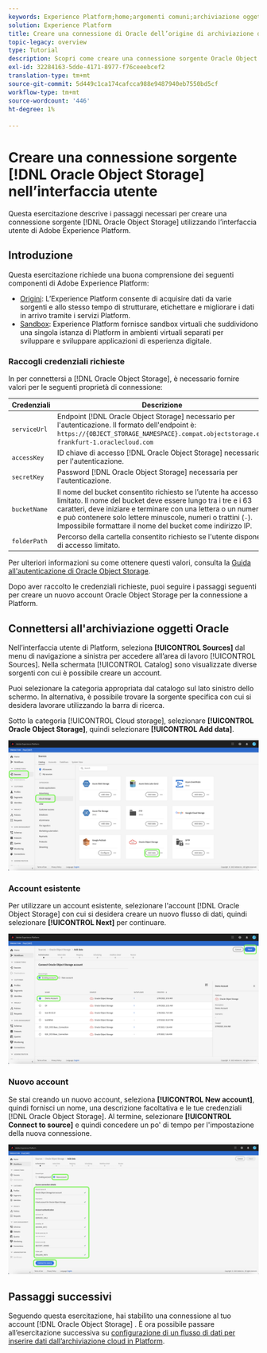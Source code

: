 ```yaml
---
keywords: Experience Platform;home;argomenti comuni;archiviazione oggetti Oracle;archiviazione oggetti oracle
solution: Experience Platform
title: Creare una connessione di Oracle dell’origine di archiviazione degli oggetti nell’interfaccia utente
topic-legacy: overview
type: Tutorial
description: Scopri come creare una connessione sorgente Oracle Object Storage utilizzando l’interfaccia utente di Adobe Experience Platform.
exl-id: 32284163-5dde-4171-8977-f76ceeebcef2
translation-type: tm+mt
source-git-commit: 5d449c1ca174cafcca988e9487940eb7550bd5cf
workflow-type: tm+mt
source-wordcount: '446'
ht-degree: 1%

---
```


# Creare una connessione sorgente [!DNL Oracle Object Storage] nell’interfaccia utente

Questa esercitazione descrive i passaggi necessari per creare una connessione sorgente [!DNL Oracle Object Storage] utilizzando l’interfaccia utente di Adobe Experience Platform.

## Introduzione

Questa esercitazione richiede una buona comprensione dei seguenti componenti di Adobe Experience Platform:

* [Origini](../../../../home.md): L’Experience Platform consente di acquisire dati da varie sorgenti e allo stesso tempo di strutturare, etichettare e migliorare i dati in arrivo tramite i servizi Platform.
* [Sandbox](../../../../../sandboxes/home.md): Experience Platform fornisce sandbox virtuali che suddividono una singola istanza di Platform in ambienti virtuali separati per sviluppare e sviluppare applicazioni di esperienza digitale.

### Raccogli credenziali richieste

In per connettersi a [!DNL Oracle Object Storage], è necessario fornire valori per le seguenti proprietà di connessione:

| Credenziali | Descrizione |
| ---------- | ----------- |
| `serviceUrl` | Endpoint [!DNL Oracle Object Storage] necessario per l&#39;autenticazione. Il formato dell&#39;endpoint è: `https://{OBJECT_STORAGE_NAMESPACE}.compat.objectstorage.eu-frankfurt-1.oraclecloud.com` |
| `accessKey` | ID chiave di accesso [!DNL Oracle Object Storage] necessario per l&#39;autenticazione. |
| `secretKey` | Password [!DNL Oracle Object Storage] necessaria per l&#39;autenticazione. |
| `bucketName` | Il nome del bucket consentito richiesto se l’utente ha accesso limitato. Il nome del bucket deve essere lungo tra i tre e i 63 caratteri, deve iniziare e terminare con una lettera o un numero e può contenere solo lettere minuscole, numeri o trattini (`-`). Impossibile formattare il nome del bucket come indirizzo IP. |
| `folderPath` | Percorso della cartella consentito richiesto se l&#39;utente dispone di accesso limitato. |

Per ulteriori informazioni su come ottenere questi valori, consulta la [Guida all&#39;autenticazione di Oracle Object Storage](https://docs.oracle.com/en-us/iaas/Content/Identity/Concepts/usercredentials.htm#User_Credentials).

Dopo aver raccolto le credenziali richieste, puoi seguire i passaggi seguenti per creare un nuovo account Oracle Object Storage per la connessione a Platform.

## Connettersi all&#39;archiviazione oggetti Oracle

Nell’interfaccia utente di Platform, seleziona **[!UICONTROL Sources]** dal menu di navigazione a sinistra per accedere all’area di lavoro [!UICONTROL Sources]. Nella schermata [!UICONTROL Catalog] sono visualizzate diverse sorgenti con cui è possibile creare un account.

Puoi selezionare la categoria appropriata dal catalogo sul lato sinistro dello schermo. In alternativa, è possibile trovare la sorgente specifica con cui si desidera lavorare utilizzando la barra di ricerca.

Sotto la categoria [!UICONTROL Cloud storage], selezionare **[!UICONTROL Oracle Object Storage]**, quindi selezionare **[!UICONTROL Add data]**.

![catalogo](../../../../images/tutorials/create/oracle-object-storage/catalog.png)

### Account esistente

Per utilizzare un account esistente, selezionare l&#39;account [!DNL Oracle Object Storage] con cui si desidera creare un nuovo flusso di dati, quindi selezionare **[!UICONTROL Next]** per continuare.

![esistente](../../../../images/tutorials/create/oracle-object-storage/existing.png)

### Nuovo account

Se stai creando un nuovo account, seleziona **[!UICONTROL New account]**, quindi fornisci un nome, una descrizione facoltativa e le tue credenziali [!DNL Oracle Object Storage]. Al termine, selezionare **[!UICONTROL Connect to source]** e quindi concedere un po&#39; di tempo per l&#39;impostazione della nuova connessione.

![nuovo](../../../../images/tutorials/create/oracle-object-storage/new.png)

## Passaggi successivi

Seguendo questa esercitazione, hai stabilito una connessione al tuo account [!DNL Oracle Object Storage] . È ora possibile passare all’esercitazione successiva su [configurazione di un flusso di dati per inserire dati dall’archiviazione cloud in Platform](../../dataflow/batch/cloud-storage.md).
